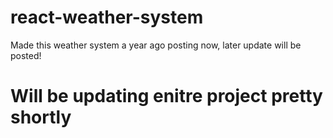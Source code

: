 # react-weather-system

Made this weather system a year ago posting now, later update will be posted!

# Will be updating enitre project pretty shortly
